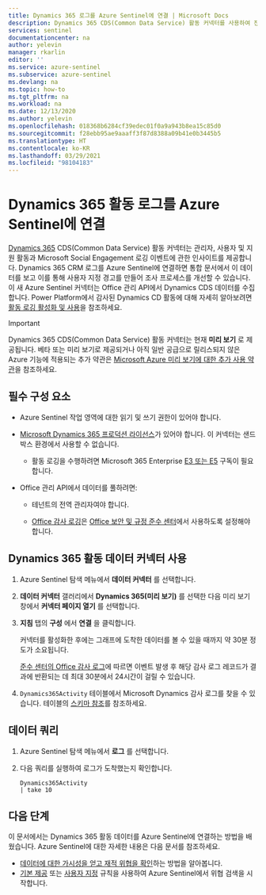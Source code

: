 ```yaml
---
title: Dynamics 365 로그를 Azure Sentinel에 연결 | Microsoft Docs
description: Dynamics 365 CDS(Common Data Service) 활동 커넥터를 사용하여 진행 중인 관리자, 사용자 및 지원 활동에 대한 정보를 가져오는 방법을 알아봅니다.
services: sentinel
documentationcenter: na
author: yelevin
manager: rkarlin
editor: ''
ms.service: azure-sentinel
ms.subservice: azure-sentinel
ms.devlang: na
ms.topic: how-to
ms.tgt_pltfrm: na
ms.workload: na
ms.date: 12/13/2020
ms.author: yelevin
ms.openlocfilehash: 018368b6284cf39edec01f0a9a943b8ea15c85d0
ms.sourcegitcommit: f28ebb95ae9aaaff3f87d8388a09b41e0b3445b5
ms.translationtype: HT
ms.contentlocale: ko-KR
ms.lasthandoff: 03/29/2021
ms.locfileid: "98104183"
---
```

# <a name="connect-dynamics-365-activity-logs-to-azure-sentinel"></a>Dynamics 365 활동 로그를 Azure Sentinel에 연결

[Dynamics 365](/office365/servicedescriptions/microsoft-dynamics-365-online-service-description) CDS(Common Data Service) 활동 커넥터는 관리자, 사용자 및 지원 활동과 Microsoft Social Engagement 로깅 이벤트에 관한 인사이트를 제공합니다. Dynamics 365 CRM 로그를 Azure Sentinel에 연결하면 통합 문서에서 이 데이터를 보고 이를 통해 사용자 지정 경고를 만들어 조사 프로세스를 개선할 수 있습니다. 이 새 Azure Sentinel 커넥터는 Office 관리 API에서 Dynamics CDS 데이터를 수집합니다. Power Platform에서 감사된 Dynamics CD 활동에 대해 자세히 알아보려면 [활동 로깅 활성화 및 사용](/power-platform/admin/enable-use-comprehensive-auditing)을 참조하세요.

> [!IMPORTANT]
>
> Dynamics 365 CDS(Common Data Service) 활동 커넥터는 현재 **미리 보기** 로 제공됩니다. 베타 또는 미리 보기로 제공되거나 아직 일반 공급으로 릴리스되지 않은 Azure 기능에 적용되는 추가 약관은 [Microsoft Azure 미리 보기에 대한 추가 사용 약관](https://azure.microsoft.com/support/legal/preview-supplemental-terms/)을 참조하세요.

## <a name="prerequisites"></a>필수 구성 요소

- Azure Sentinel 작업 영역에 대한 읽기 및 쓰기 권한이 있어야 합니다.

- [Microsoft Dynamics 365 프로덕션 라이선스](/office365/servicedescriptions/microsoft-dynamics-365-online-service-description)가 있어야 합니다. 이 커넥터는 샌드박스 환경에서 사용할 수 없습니다.
    - 활동 로깅을 수행하려면 Microsoft 365 Enterprise [E3 또는 E5](/power-platform/admin/enable-use-comprehensive-auditing#requirements) 구독이 필요합니다.

- Office 관리 API에서 데이터를 풀하려면:
    - 테넌트의 전역 관리자여야 합니다.

    - [Office 감사 로깅](/office365/servicedescriptions/office-365-platform-service-description/office-365-securitycompliance-center)은 [Office 보안 및 규정 준수 센터](/microsoft-365/compliance/search-the-audit-log-in-security-and-compliance)에서 사용하도록 설정해야 합니다.

## <a name="enable-the-dynamics-365-activities-data-connector"></a>Dynamics 365 활동 데이터 커넥터 사용

1. Azure Sentinel 탐색 메뉴에서 **데이터 커넥터** 를 선택합니다.

1. **데이터 커넥터** 갤러리에서 **Dynamics 365(미리 보기)** 를 선택한 다음 미리 보기 창에서 **커넥터 페이지 열기** 를 선택합니다.

1. **지침** 탭의 **구성** 에서 **연결** 을 클릭합니다. 

    커넥터를 활성화한 후에는 그래프에 도착한 데이터를 볼 수 있을 때까지 약 30분 정도가 소요됩니다. 

    [준수 센터의 Office 감사 로그](/microsoft-365/compliance/search-the-audit-log-in-security-and-compliance#requirements-to-search-the-audit-log)에 따르면 이벤트 발생 후 해당 감사 로그 레코드가 결과에 반환되는 데 최대 30분에서 24시간이 걸릴 수 있습니다.

1. `Dynamics365Activity` 테이블에서 Microsoft Dynamics 감사 로그를 찾을 수 있습니다. 테이블의 [스키마 참조](/azure/azure-monitor/reference/tables/dynamics365activity)를 참조하세요.

## <a name="querying-the-data"></a>데이터 쿼리

1. Azure Sentinel 탐색 메뉴에서 **로그** 를 선택합니다.

1. 다음 쿼리를 실행하여 로그가 도착했는지 확인합니다.

    ```kusto
    Dynamics365Activity
    | take 10
    ```


## <a name="next-steps"></a>다음 단계
이 문서에서는 Dynamics 365 활동 데이터를 Azure Sentinel에 연결하는 방법을 배웠습니다. Azure Sentinel에 대한 자세한 내용은 다음 문서를 참조하세요.
- [데이터에 대한 가시성을 얻고 재적 위협을 확인](quickstart-get-visibility.md)하는 방법을 알아봅니다.
- [기본 제공](tutorial-detect-threats-built-in.md) 또는 [사용자 지정](tutorial-detect-threats-custom.md) 규칙을 사용하여 Azure Sentinel에서 위협 검색을 시작합니다.
